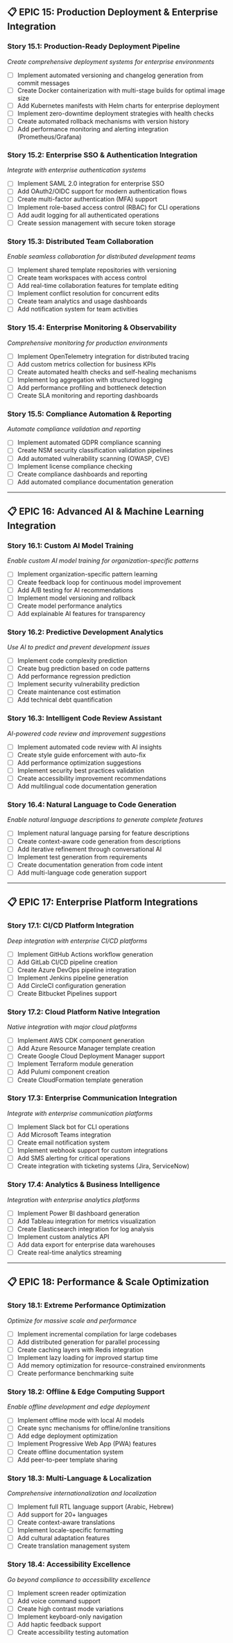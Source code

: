 ## 📋 **EPIC 15: Production Deployment & Enterprise Integration**

### **Story 15.1: Production-Ready Deployment Pipeline**

*Create comprehensive deployment systems for enterprise environments*

* [ ] Implement automated versioning and changelog generation from commit messages
* [ ] Create Docker containerization with multi-stage builds for optimal image size
* [ ] Add Kubernetes manifests with Helm charts for enterprise deployment
* [ ] Implement zero-downtime deployment strategies with health checks
* [ ] Create automated rollback mechanisms with version history
* [ ] Add performance monitoring and alerting integration (Prometheus/Grafana)

### **Story 15.2: Enterprise SSO & Authentication Integration**

*Integrate with enterprise authentication systems*

* [ ] Implement SAML 2.0 integration for enterprise SSO
* [ ] Add OAuth2/OIDC support for modern authentication flows
* [ ] Create multi-factor authentication (MFA) support
* [ ] Implement role-based access control (RBAC) for CLI operations
* [ ] Add audit logging for all authenticated operations
* [ ] Create session management with secure token storage

### **Story 15.3: Distributed Team Collaboration**

*Enable seamless collaboration for distributed development teams*

* [ ] Implement shared template repositories with versioning
* [ ] Create team workspaces with access control
* [ ] Add real-time collaboration features for template editing
* [ ] Implement conflict resolution for concurrent edits
* [ ] Create team analytics and usage dashboards
* [ ] Add notification system for team activities

### **Story 15.4: Enterprise Monitoring & Observability**

*Comprehensive monitoring for production environments*

* [ ] Implement OpenTelemetry integration for distributed tracing
* [ ] Add custom metrics collection for business KPIs
* [ ] Create automated health checks and self-healing mechanisms
* [ ] Implement log aggregation with structured logging
* [ ] Add performance profiling and bottleneck detection
* [ ] Create SLA monitoring and reporting dashboards

### **Story 15.5: Compliance Automation & Reporting**

*Automate compliance validation and reporting*

* [ ] Implement automated GDPR compliance scanning
* [ ] Create NSM security classification validation pipelines
* [ ] Add automated vulnerability scanning (OWASP, CVE)
* [ ] Implement license compliance checking
* [ ] Create compliance dashboards and reporting
* [ ] Add automated compliance documentation generation

---

## 📋 **EPIC 16: Advanced AI & Machine Learning Integration**

### **Story 16.1: Custom AI Model Training**

*Enable custom AI model training for organization-specific patterns*

* [ ] Implement organization-specific pattern learning
* [ ] Create feedback loop for continuous model improvement
* [ ] Add A/B testing for AI recommendations
* [ ] Implement model versioning and rollback
* [ ] Create model performance analytics
* [ ] Add explainable AI features for transparency

### **Story 16.2: Predictive Development Analytics**

*Use AI to predict and prevent development issues*

* [ ] Implement code complexity prediction
* [ ] Create bug prediction based on code patterns
* [ ] Add performance regression prediction
* [ ] Implement security vulnerability prediction
* [ ] Create maintenance cost estimation
* [ ] Add technical debt quantification

### **Story 16.3: Intelligent Code Review Assistant**

*AI-powered code review and improvement suggestions*

* [ ] Implement automated code review with AI insights
* [ ] Create style guide enforcement with auto-fix
* [ ] Add performance optimization suggestions
* [ ] Implement security best practices validation
* [ ] Create accessibility improvement recommendations
* [ ] Add multilingual code documentation generation

### **Story 16.4: Natural Language to Code Generation**

*Enable natural language descriptions to generate complete features*

* [ ] Implement natural language parsing for feature descriptions
* [ ] Create context-aware code generation from descriptions
* [ ] Add iterative refinement through conversational AI
* [ ] Implement test generation from requirements
* [ ] Create documentation generation from code intent
* [ ] Add multi-language code generation support

---

## 📋 **EPIC 17: Enterprise Platform Integrations**

### **Story 17.1: CI/CD Platform Integration**

*Deep integration with enterprise CI/CD platforms*

* [ ] Implement GitHub Actions workflow generation
* [ ] Add GitLab CI/CD pipeline creation
* [ ] Create Azure DevOps pipeline integration
* [ ] Implement Jenkins pipeline generation
* [ ] Add CircleCI configuration generation
* [ ] Create Bitbucket Pipelines support

### **Story 17.2: Cloud Platform Native Integration**

*Native integration with major cloud platforms*

* [ ] Implement AWS CDK component generation
* [ ] Add Azure Resource Manager template creation
* [ ] Create Google Cloud Deployment Manager support
* [ ] Implement Terraform module generation
* [ ] Add Pulumi component creation
* [ ] Create CloudFormation template generation

### **Story 17.3: Enterprise Communication Integration**

*Integrate with enterprise communication platforms*

* [ ] Implement Slack bot for CLI operations
* [ ] Add Microsoft Teams integration
* [ ] Create email notification system
* [ ] Implement webhook support for custom integrations
* [ ] Add SMS alerting for critical operations
* [ ] Create integration with ticketing systems (Jira, ServiceNow)

### **Story 17.4: Analytics & Business Intelligence**

*Integration with enterprise analytics platforms*

* [ ] Implement Power BI dashboard generation
* [ ] Add Tableau integration for metrics visualization
* [ ] Create Elasticsearch integration for log analysis
* [ ] Implement custom analytics API
* [ ] Add data export for enterprise data warehouses
* [ ] Create real-time analytics streaming

---

## 📋 **EPIC 18: Performance & Scale Optimization**

### **Story 18.1: Extreme Performance Optimization**

*Optimize for massive scale and performance*

* [ ] Implement incremental compilation for large codebases
* [ ] Add distributed generation for parallel processing
* [ ] Create caching layers with Redis integration
* [ ] Implement lazy loading for improved startup time
* [ ] Add memory optimization for resource-constrained environments
* [ ] Create performance benchmarking suite

### **Story 18.2: Offline & Edge Computing Support**

*Enable offline development and edge deployment*

* [ ] Implement offline mode with local AI models
* [ ] Create sync mechanisms for offline/online transitions
* [ ] Add edge deployment optimization
* [ ] Implement Progressive Web App (PWA) features
* [ ] Create offline documentation system
* [ ] Add peer-to-peer template sharing

### **Story 18.3: Multi-Language & Localization**

*Comprehensive internationalization and localization*

* [ ] Implement full RTL language support (Arabic, Hebrew)
* [ ] Add support for 20+ languages
* [ ] Create context-aware translations
* [ ] Implement locale-specific formatting
* [ ] Add cultural adaptation features
* [ ] Create translation management system

### **Story 18.4: Accessibility Excellence**

*Go beyond compliance to accessibility excellence*

* [ ] Implement screen reader optimization
* [ ] Add voice command support
* [ ] Create high contrast mode variations
* [ ] Implement keyboard-only navigation
* [ ] Add haptic feedback support
* [ ] Create accessibility testing automation